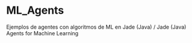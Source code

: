 # ML_Agents
Ejemplos de agentes con algoritmos de ML en Jade (Java) / Jade (Java) Agents for Machine Learning
